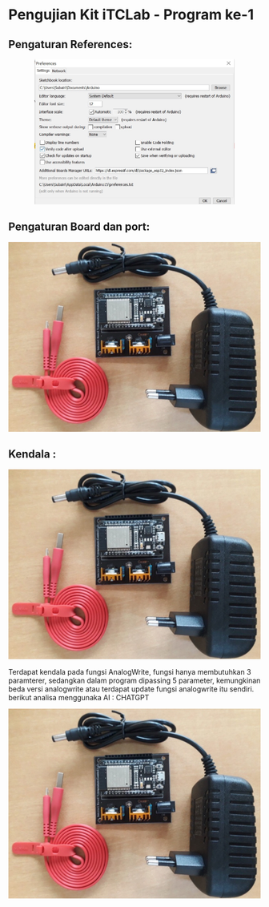
# Pengujian Kit iTCLab - Program ke-1

## Pengaturan References:

<p align="center">
  <img src="https://github.com/subaaaiii/Mikrokontroller/blob/main/Pengujian%20Kit%20iTCLab%20-%20Program%20ke-1/Preferences.jpg" alt="" class="img-responsive" width="400">
</p>

## Pengaturan Board dan port:

<p align="center">
  <img src="https://github.com/bsrahmat/itclab-01/blob/main/itclab01a.jpg" alt="" class="img-responsive" width="700">
</p>

## Kendala :

<p align="center">
  <img src="https://github.com/bsrahmat/itclab-01/blob/main/itclab01a.jpg" alt="" class="img-responsive" width="700">
</p>

Terdapat kendala pada fungsi AnalogWrite, fungsi hanya membutuhkan 3 paramterer, sedangkan dalam program dipassing 5 parameter, kemungkinan beda versi analogwrite atau terdapat update fungsi analogwrite itu sendiri.
berikut analisa menggunaka AI : CHATGPT 
<p align="center">
  <img src="https://github.com/bsrahmat/itclab-01/blob/main/itclab01a.jpg" alt="" class="img-responsive" width="700">
</p>
